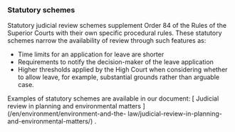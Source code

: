 ###  Statutory schemes

Statutory judicial review schemes supplement Order 84 of the Rules of the
Superior Courts with their own specific procedural rules. These statutory
schemes narrow the availability of review through such features as:

  * Time limits for an application for leave are shorter 
  * Requirements to notify the decision-maker of the leave application 
  * Higher thresholds applied by the High Court when considering whether to allow leave, for example, substantial grounds rather than arguable case. 

Examples of statutory schemes are available in our document: [ Judicial review
in planning and environmental matters ](/en/environment/environment-and-the-
law/judicial-review-in-planning-and-environmental-matters/) .
